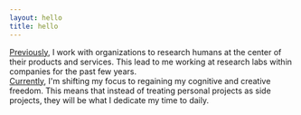 ```yaml
---
layout: hello
title: hello
---
```

<link rel='manifest' href='../manifest.json'>

<div class="section">
  <div class="pv3">
     <a class="suttle-link" href="https://v4.gndclouds.now.sh">Previously</a>, I work with organizations to research humans at the center of their products and services. This lead to me working at research labs within companies for the past few years.
   </div>
   <div class="pv3">
     <a class="suttle-link" href="https://tinyfactories.space">Currently</a>, I'm shifting my focus to regaining my cognitive and creative freedom. This means that instead of treating personal projects as side projects, they will be what I dedicate my time to daily.
   </div>
 </div>
